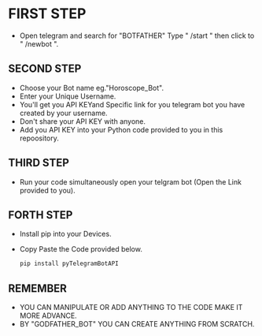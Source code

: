 # FIRST STEP

- Open telegram and search for "BOTFATHER" Type " /start " then click to " /newbot ".

## SECOND STEP

- Choose your Bot name eg."Horoscope_Bot".
- Enter your Unique Username.
- You'll get you API KEYand Specific link for you telegram bot you have created by your username.
- Don't share your API KEY with anyone.
- Add you API KEY into your Python code provided to you in this repoository.

## THIRD STEP

- Run your code simultaneously open your telgram bot (Open the Link provided to you).

## FORTH STEP

- Install pip into your Devices.
- Copy Paste the Code provided below.

   ```bash
   pip install pyTelegramBotAPI
## REMEMBER
-  YOU CAN MANIPULATE OR ADD ANYTHING TO THE CODE MAKE IT MORE ADVANCE.
-  BY "GODFATHER_BOT" YOU CAN CREATE ANYTHING FROM SCRATCH.
